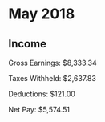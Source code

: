 # May 2018

## Income

Gross Earnings: $8,333.34

Taxes Withheld: $2,637.83

Deductions: $121.00

Net Pay: $5,574.51
